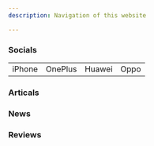 ```yaml
---
description: Navigation of this website

---
```




### Socials

|  |  |  |  |
| :--- | :--- | :--- | :--- |
| iPhone | OnePlus | Huawei | Oppo |

### Articals

### News

### Reviews



